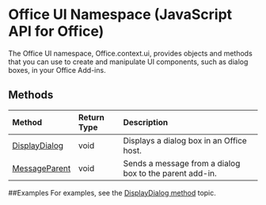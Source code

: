 # Office UI Namespace (JavaScript API for Office)

The Office UI namespace, Office.context.ui, provides objects and methods that you can use to create and manipulate UI components, such as dialog boxes, in your Office Add-ins. 

## Methods

| Method		   | Return Type	|Description|
|:---------------|:--------|:----------|
|[DisplayDialog](officeui.displayDialog.md)|void|Displays a dialog box in an Office host.|
|[MessageParent](officeui.messageParent.md)|void|Sends a message from a dialog box to the parent add-in.|

##Examples
For examples, see the [DisplayDialog method](officeui.displayDialog.md) topic.
